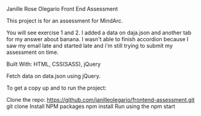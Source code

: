 Janille Rose Olegario
Front End Assessment

This project is for an assessment for MindArc.

You will see exercise 1 and 2. I added a data on daja.json and another tab for my answer about banana.
I wasn't able to finish accordion because I saw my email late and started late and i'm still trying to submit my assessment on time.

Built With:
HTML,
CSS(SASS),
jQuery

Fetch data on data.json using jQuery.

To get a copy up and to run the project:

Clone the repo: https://github.com/janilleolegario/frontend-assessment.git
git clone 
Install NPM packages
npm install
Run using the npm start
